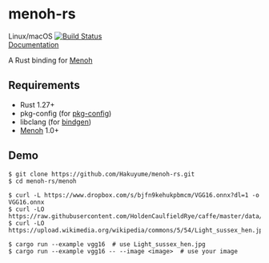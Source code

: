 # menoh-rs

Linux/macOS [![Build Status](https://travis-ci.org/Hakuyume/menoh-rs.svg?branch=master)](https://travis-ci.org/Hakuyume/menoh-rs)  
[Documentation](https://hakuyume.github.io/menoh-rs/menoh/)

A Rust binding for [Menoh](https://github.com/pfnet-research/menoh)

## Requirements
- Rust 1.27+
- pkg-config (for [pkg-config](https://crates.io/crates/pkg-config))
- libclang (for [bindgen](https://crates.io/crates/bindgen))
- [Menoh](https://github.com/pfnet-research/menoh) 1.0+

## Demo

```
$ git clone https://github.com/Hakuyume/menoh-rs.git
$ cd menoh-rs/menoh

$ curl -L https://www.dropbox.com/s/bjfn9kehukpbmcm/VGG16.onnx?dl=1 -o VGG16.onnx
$ curl -LO https://raw.githubusercontent.com/HoldenCaulfieldRye/caffe/master/data/ilsvrc12/synset_words.txt
$ curl -LO https://upload.wikimedia.org/wikipedia/commons/5/54/Light_sussex_hen.jpg

$ cargo run --example vgg16  # use Light_sussex_hen.jpg
$ cargo run --example vgg16 -- --image <image>  # use your image
```
